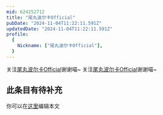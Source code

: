 ```yaml
---
mid: 624252712
title: "尾丸波尔卡Official"
pubDate: "2024-11-04T11:22:11.591Z"
updatedDate: "2024-11-04T11:22:11.591Z"
profile:
  {
    Nickname: ["尾丸波尔卡Official"],
  }
---
```


关注[尾丸波尔卡Official](https://space.bilibili.com/624252712)谢谢喵~ 关注[尾丸波尔卡Official](https://space.bilibili.com/624252712)谢谢喵~

## 此条目有待补充
你可以在[这里](https://github.com/Yuhanawa/VTuber.ICU/edit/master/src/content/v/尾丸波尔卡Official/index.md)编辑本文
